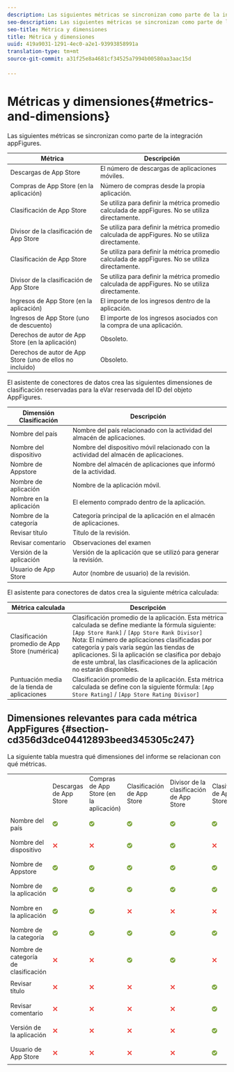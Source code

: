```yaml
---
description: Las siguientes métricas se sincronizan como parte de la integración appFigures.
seo-description: Las siguientes métricas se sincronizan como parte de la integración appFigures.
seo-title: Métrica y dimensiones
title: Métrica y dimensiones
uuid: 419a9031-1291-4ec0-a2e1-93993858991a
translation-type: tm+mt
source-git-commit: a31f25e8a4681cf34525a7994b00580aa3aac15d

---
```



# Métricas y dimensiones{#metrics-and-dimensions}

Las siguientes métricas se sincronizan como parte de la integración appFigures.

| Métrica | Descripción |
|---|---|
| Descargas de App Store | El número de descargas de aplicaciones móviles. |
| Compras de App Store (en la aplicación) | Número de compras desde la propia aplicación. |
| Clasificación de App Store | Se utiliza para definir la métrica promedio calculada de appFigures. No se utiliza directamente. |
| Divisor de la clasificación de App Store | Se utiliza para definir la métrica promedio calculada de appFigures. No se utiliza directamente. |
| Clasificación de App Store | Se utiliza para definir la métrica promedio calculada de appFigures. No se utiliza directamente. |
| Divisor de la clasificación de App Store | Se utiliza para definir la métrica promedio calculada de appFigures. No se utiliza directamente. |
| Ingresos de App Store (en la aplicación) | El importe de los ingresos dentro de la aplicación. |
| Ingresos de App Store (uno de descuento) | El importe de los ingresos asociados con la compra de una aplicación. |
| Derechos de autor de App Store (en la aplicación) | Obsoleto. |
| Derechos de autor de App Store (uno de ellos no incluido) | Obsoleto. |

El asistente de conectores de datos crea las siguientes dimensiones de clasificación reservadas para la eVar reservada del ID del objeto AppFigures.

| Dimensión Clasificación | Descripción |
|---|---|
| Nombre del país | Nombre del país relacionado con la actividad del almacén de aplicaciones. |
| Nombre del dispositivo | Nombre del dispositivo móvil relacionado con la actividad del almacén de aplicaciones. |
| Nombre de Appstore | Nombre del almacén de aplicaciones que informó de la actividad. |
| Nombre de aplicación | Nombre de la aplicación móvil. |
| Nombre en la aplicación | El elemento comprado dentro de la aplicación. |
| Nombre de la categoría | Categoría principal de la aplicación en el almacén de aplicaciones. |
| Revisar título | Título de la revisión. |
| Revisar comentario | Observaciones del examen |
| Versión de la aplicación | Versión de la aplicación que se utilizó para generar la revisión. |
| Usuario de App Store | Autor (nombre de usuario) de la revisión. |

El asistente para conectores de datos crea la siguiente métrica calculada:

| Métrica calculada | Descripción |
|--- |--- |
| Clasificación promedio de App Store (numérica) | Clasificación promedio de la aplicación. Esta métrica calculada se define mediante la fórmula siguiente:   `[App Store Rank]` / `[App Store Rank Divisor]` <br> Nota:  El número de aplicaciones clasificadas por categoría y país varía según las tiendas de aplicaciones. Si la aplicación se clasifica por debajo de este umbral, las clasificaciones de la aplicación no estarán disponibles. |
| Puntuación media de la tienda de aplicaciones | Clasificación promedio de la aplicación. Esta métrica calculada se define con la siguiente fórmula:  `[App Store Rating]` / `[App Store Rating Divisor]` |

## Dimensiones relevantes para cada métrica AppFigures {#section-cd356d3dce04412893beed345305c247}

La siguiente tabla muestra qué dimensiones del informe se relacionan con qué métricas.

<table id="table_B9CF57EABE22449FBF1963E3F105E702"> 
 <tbody> 
  <tr> 
   <td> </td> 
   <td> Descargas de App Store </td> 
   <td> Compras de App Store (en la aplicación) </td> 
   <td> Clasificación de App Store </td> 
   <td> Divisor de la clasificación de App Store </td> 
   <td> Clasificación de App Store </td> 
   <td> Divisor de la clasificación de App Store </td> 
   <td> Ingresos de App Store (en la aplicación) </td> 
   <td> Ingresos de App Store (único) </td> 
   <td> Clasificación promedio de AppStore </td> 
   <td> Clasificación media de App Store </td> 
  </tr> 
  <tr> 
   <td> Nombre del país </td> 
   <td> <p> <img id="image_8EBB60CD948E4C3D8424D563CABF8A8F" src="assets/AlertApprove_Illustrative.png" /> </p> </td> 
   <td> <p> <img id="image_EBCE0E037E0B4B399D287BA1BEBCF9C8" src="assets/AlertApprove_Illustrative.png" /> </p> </td> 
   <td> <p> <img id="image_4D52180A493C43D2866261C040FD617B" src="assets/AlertApprove_Illustrative.png" /> </p> </td> 
   <td> <p> <img id="image_44A3C7383AF847E3B04B419E7470A475" src="assets/AlertApprove_Illustrative.png" /> </p> </td> 
   <td> <p> <img id="image_69AEB1DA1A6C412B8A034E74591A022C" src="assets/AlertApprove_Illustrative.png" /> </p> </td> 
   <td> <p> <img id="image_6418CFE0C305440288E3F0A26B63A311" src="assets/AlertApprove_Illustrative.png" /> </p> </td> 
   <td> <p> <img id="image_794AD42792D740D1B6E17B31ACF8D627" src="assets/AlertApprove_Illustrative.png" /> </p> </td> 
   <td> <p> <img id="image_A869F470F5FB454B9EABA1C8FF7508B5" src="assets/AlertApprove_Illustrative.png" /> </p> </td> 
   <td> <p> <img id="image_0625B254252B4DCE944499D27588320B" src="assets/AlertApprove_Illustrative.png" /> </p> </td> 
   <td> <p> <img id="image_6E71CB8EEFBC41C2AE180FB6A3E8874C" src="assets/AlertApprove_Illustrative.png" /> </p> </td> 
  </tr> 
  <tr> 
   <td> Nombre del dispositivo </td> 
   <td> <p> <img id="image_9693598D852F4DE1A3D59AF06C5F3DBA" src="assets/ClearXRed_Illustrative.png" /> </p> </td> 
   <td> <p> <img id="image_ADD21EF2E6304797B0C7AFCB8008AAE6" src="assets/ClearXRed_Illustrative.png" /> </p> </td> 
   <td> <p> <img id="image_D62BCDF5691645498A2F277C5DC44060" src="assets/AlertApprove_Illustrative.png" /> </p> </td> 
   <td> <p> <img id="image_75610F3EF1F3439FB519AB96DD531B58" src="assets/AlertApprove_Illustrative.png" /> </p> </td> 
   <td> <p> <img id="image_E77543DD9FDA4E718187A5E2005B3EE4" src="assets/ClearXRed_Illustrative.png" /> </p> </td> 
   <td> <p> <img id="image_B705A151F87A4657B3D7315A8A471D3E" src="assets/ClearXRed_Illustrative.png" /> </p> </td> 
   <td> <p> <img id="image_03F6AA1281C94BDFB77D14D5C87267A1" src="assets/ClearXRed_Illustrative.png" /> </p> </td> 
   <td> <p> <img id="image_AF56149715B7472F8D458123EF213529" src="assets/ClearXRed_Illustrative.png" /> </p> </td> 
   <td> <p> <img id="image_1DF9CCCD41824D508240F049D1EB64F0" src="assets/AlertApprove_Illustrative.png" /> </p> </td> 
   <td> <p> <img id="image_6E5B220C71CD47CEBB9CE65FB42CC692" src="assets/ClearXRed_Illustrative.png" /> </p> </td> 
  </tr> 
  <tr> 
   <td> Nombre de Appstore </td> 
   <td> <p> <img id="image_B0382AE2E0A44D8BBB373E95061C96B7" src="assets/AlertApprove_Illustrative.png" /> </p> </td> 
   <td> <p> <img id="image_653EE4DADF644E329EB948051AF511CC" src="assets/AlertApprove_Illustrative.png" /> </p> </td> 
   <td> <p> <img id="image_16E4236EAAC64FC4872603974E61417B" src="assets/AlertApprove_Illustrative.png" /> </p> </td> 
   <td> <p> <img id="image_047DA686AD9C4E11A7146E029A12DCF8" src="assets/AlertApprove_Illustrative.png" /> </p> </td> 
   <td> <p> <img id="image_D866071B94A845D59400FCCC014D5E42" src="assets/AlertApprove_Illustrative.png" /> </p> </td> 
   <td> <p> <img id="image_887E8B9DFB7E4689967F91F2F7B172C5" src="assets/AlertApprove_Illustrative.png" /> </p> </td> 
   <td> <p> <img id="image_54185F7AB4B34352BEA4E81B658A0593" src="assets/AlertApprove_Illustrative.png" /> </p> </td> 
   <td> <p> <img id="image_7F818D1F947049CBB91D2D672591C616" src="assets/AlertApprove_Illustrative.png" /> </p> </td> 
   <td> <p> <img id="image_0ACD2CF6E6DA4F4AA5FC3FF0C64D1092" src="assets/AlertApprove_Illustrative.png" /> </p> </td> 
   <td> <p> <img id="image_2D179B9724B945DB964EA42288431EEB" src="assets/AlertApprove_Illustrative.png" /> </p> </td> 
  </tr> 
  <tr> 
   <td> Nombre de la aplicación </td> 
   <td> <p> <img id="image_241BAE06E2FD422C9DF81457B425BFB6" src="assets/AlertApprove_Illustrative.png" /> </p> </td> 
   <td> <p> <img id="image_ACFE6C13353B4688903066F7828715B0" src="assets/AlertApprove_Illustrative.png" /> </p> </td> 
   <td> <p> <img id="image_5E99AF2FC30E4AFFA5FFBC1EABDA0682" src="assets/AlertApprove_Illustrative.png" /> </p> </td> 
   <td> <p> <img id="image_6B205D0239D74325B1F47640743529BC" src="assets/AlertApprove_Illustrative.png" /> </p> </td> 
   <td> <p> <img id="image_92B066D854B74AFA908289A95316C15C" src="assets/AlertApprove_Illustrative.png" /> </p> </td> 
   <td> <p> <img id="image_FB835DD42AD146D69EF600FEA049C235" src="assets/AlertApprove_Illustrative.png" /> </p> </td> 
   <td> <p> <img id="image_8309721F0B0940BFBA298074EB196741" src="assets/AlertApprove_Illustrative.png" /> </p> </td> 
   <td> <p> <img id="image_45850D6E433E46329CE75240D7DBA9C7" src="assets/AlertApprove_Illustrative.png" /> </p> </td> 
   <td> <p> <img id="image_D449ABDA00F347DBABDB1FF9E038D757" src="assets/AlertApprove_Illustrative.png" /> </p> </td> 
   <td> <p> <img id="image_A3ABC80FB852406D9593F89DE7C3DBFD" src="assets/AlertApprove_Illustrative.png" /> </p> </td> 
  </tr> 
  <tr> 
   <td> Nombre en la aplicación </td> 
   <td> <p> <img id="image_4BC8937C23A24BDCB760841BF8C02E29" src="assets/AlertApprove_Illustrative.png" /> </p> </td> 
   <td> <p> <img id="image_68B43745C8284A44BA589825CAC9DABE" src="assets/AlertApprove_Illustrative.png" /> </p> </td> 
   <td> <p> <img id="image_A107ECAE1D154976A2FF9A8AB5746377" src="assets/ClearXRed_Illustrative.png" /> </p> </td> 
   <td> <p> <img id="image_A070A5C7C8BA4D349215166D340EC7D6" src="assets/ClearXRed_Illustrative.png" /> </p> </td> 
   <td> <p> <img id="image_A3A0484F09A04FD496DFB92843298314" src="assets/ClearXRed_Illustrative.png" /> </p> </td> 
   <td> <p> <img id="image_68553508E2044D02BA01B835AA78D299" src="assets/ClearXRed_Illustrative.png" /> </p> </td> 
   <td> <p> <img id="image_DCD04C6D920941E49140D5D3BA226CCD" src="assets/AlertApprove_Illustrative.png" /> </p> </td> 
   <td> <p> <img id="image_CB0BC4621CF04C0BBF889D54B444B476" src="assets/AlertApprove_Illustrative.png" /> </p> </td> 
   <td> <p> <img id="image_FB0F885DE39248CE8B005E6244D1C7CB" src="assets/ClearXRed_Illustrative.png" /> </p> </td> 
   <td> <p> <img id="image_05EA7B1C23CF498F80FABCAA6DE60690" src="assets/ClearXRed_Illustrative.png" /> </p> </td> 
  </tr> 
  <tr> 
   <td> Nombre de la categoría </td> 
   <td> <p> <img id="image_8C47AD4194424FFB914F54C0126AEF43" src="assets/AlertApprove_Illustrative.png" /> </p> </td> 
   <td> <p> <img id="image_B5D041A22DFC403C94C72DF5EF08E14F" src="assets/AlertApprove_Illustrative.png" /> </p> </td> 
   <td> <p> <img id="image_2B941D0DB17A4E7D80B45B8F465029D2" src="assets/AlertApprove_Illustrative.png" /> </p> </td> 
   <td> <p> <img id="image_43DF1EF23C2B40C18875A18183F5FE8A" src="assets/AlertApprove_Illustrative.png" /> </p> </td> 
   <td> <p> <img id="image_A5AF5ACC34224AE89B62ECFC55598A1B" src="assets/AlertApprove_Illustrative.png" /> </p> </td> 
   <td> <p> <img id="image_030EDB332C25407AAF6C2513985C341A" src="assets/AlertApprove_Illustrative.png" /> </p> </td> 
   <td> <p> <img id="image_E240E73760404E16BD2D16F534F17E15" src="assets/AlertApprove_Illustrative.png" /> </p> </td> 
   <td> <p> <img id="image_9AECEFA8C26B4B0983A147C97C0BB979" src="assets/AlertApprove_Illustrative.png" /> </p> </td> 
   <td> <p> <img id="image_ECEA5EC6748C42BB8D45E2A92E2E2AF4" src="assets/AlertApprove_Illustrative.png" /> </p> </td> 
   <td> <p> <img id="image_0AB07EC4A8DD4D779DE98E9390844C8A" src="assets/AlertApprove_Illustrative.png" /> </p> </td> 
  </tr> 
  <tr> 
   <td> Nombre de categoría de clasificación </td> 
   <td> <p> <img id="image_33D8D6D036BF4B909221E39F82C01A21" src="assets/ClearXRed_Illustrative.png" /> </p> </td> 
   <td> <p> <img id="image_F207CD0E239D4834A4C6F505F036D841" src="assets/ClearXRed_Illustrative.png" /> </p> </td> 
   <td> <p> <img id="image_FACCCD4BFBA24D9394B4E0040DD18A20" src="assets/AlertApprove_Illustrative.png" /> </p> </td> 
   <td> <p> <img id="image_1BB5E96D702A4CF4B0BE823D50E3E65F" src="assets/AlertApprove_Illustrative.png" /> </p> </td> 
   <td> <p> <img id="image_C632BE62B419464D902A5AB2A318BA0A" src="assets/ClearXRed_Illustrative.png" /> </p> </td> 
   <td> <p> <img id="image_014FF031A2AA46CABB77F94682FA7A2A" src="assets/ClearXRed_Illustrative.png" /> </p> </td> 
   <td> <p> <img id="image_7583EB32DB3E4F538F9C917022A9EE3E" src="assets/ClearXRed_Illustrative.png" /> </p> </td> 
   <td> <p> <img id="image_42124627B05E4FD1B1417728C650E833" src="assets/ClearXRed_Illustrative.png" /> </p> </td> 
   <td> <p> <img id="image_B43E92367B9D40DFA7C2DBEDF0DF709C" src="assets/AlertApprove_Illustrative.png" /> </p> </td> 
   <td> <p> <img id="image_6CDA126F236B4040A5C1C56BE0C2909C" src="assets/ClearXRed_Illustrative.png" /> </p> </td> 
  </tr> 
  <tr> 
   <td> Revisar título </td> 
   <td> <p> <img id="image_50BD0F2F2C4F4AFBA89781A7AE171A91" src="assets/ClearXRed_Illustrative.png" /> </p> </td> 
   <td> <p> <img id="image_53B9B3711C774785B6149B6BD088C112" src="assets/ClearXRed_Illustrative.png" /> </p> </td> 
   <td> <p> <img id="image_903D16BB646E4A9C98B2B04F0DB6A421" src="assets/ClearXRed_Illustrative.png" /> </p> </td> 
   <td> <p> <img id="image_B8F0706BCE1A4BCD8760AE10988F9E54" src="assets/ClearXRed_Illustrative.png" /> </p> </td> 
   <td> <p> <img id="image_0867FAEC30B945ED98228EB1F344D571" src="assets/AlertApprove_Illustrative.png" /> </p> </td> 
   <td> <p> <img id="image_1ABFB97246ED4E2E9CFD88F0822919FE" src="assets/AlertApprove_Illustrative.png" /> </p> </td> 
   <td> <p> <img id="image_90BC551172E64D39A87432CFB71FF676" src="assets/ClearXRed_Illustrative.png" /> </p> </td> 
   <td> <p> <img id="image_212FBB21F4D1499282EAB2B5EC07C6E4" src="assets/ClearXRed_Illustrative.png" /> </p> </td> 
   <td> <p> <img id="image_2C1506DE4D64409EBD3EF31E6DA485E5" src="assets/ClearXRed_Illustrative.png" /> </p> </td> 
   <td> <p> <img id="image_C06F1597D1A147E7B7DE53FD90023C57" src="assets/AlertApprove_Illustrative.png" /> </p> </td> 
  </tr> 
  <tr> 
   <td> Revisar comentario </td> 
   <td> <p> <img id="image_3B34008198EC4E5EBB55E1B31CD3CBAA" src="assets/ClearXRed_Illustrative.png" /> </p> </td> 
   <td> <p> <img id="image_A5FD916CAA2841039691E70E66D66A2C" src="assets/ClearXRed_Illustrative.png" /> </p> </td> 
   <td> <p> <img id="image_7883A267FB3C490A89673E5BE6C7EBCE" src="assets/ClearXRed_Illustrative.png" /> </p> </td> 
   <td> <p> <img id="image_A21722AED1564294B9AFE89370756528" src="assets/ClearXRed_Illustrative.png" /> </p> </td> 
   <td> <p> <img id="image_173ADA32130F40649ED0CD03C7935B91" src="assets/AlertApprove_Illustrative.png" /> </p> </td> 
   <td> <p> <img id="image_3A30C8104E70445FB5A7BBFAF9E98BEF" src="assets/AlertApprove_Illustrative.png" /> </p> </td> 
   <td> <p> <img id="image_596819D2B9F24DA1B4312B0E5A5A0728" src="assets/ClearXRed_Illustrative.png" /> </p> </td> 
   <td> <p> <img id="image_DE6BF1BE82C4429D98FD86D227B0BCB2" src="assets/ClearXRed_Illustrative.png" /> </p> </td> 
   <td> <p> <img id="image_4EEAD9A625BA4040824D91389E024156" src="assets/ClearXRed_Illustrative.png" /> </p> </td> 
   <td> <p> <img id="image_A8D01D34BFE1440680019DDC7FCDAA5F" src="assets/AlertApprove_Illustrative.png" /> </p> </td> 
  </tr> 
  <tr> 
   <td> Versión de la aplicación </td> 
   <td> <p> <img id="image_71B97577BF154133A0D6DA760626BE33" src="assets/ClearXRed_Illustrative.png" /> </p> </td> 
   <td> <p> <img id="image_162DCDF090D24B90BC2B0D07121DC7B5" src="assets/ClearXRed_Illustrative.png" /> </p> </td> 
   <td> <p> <img id="image_E4D34F55823A4E21985E7250C4424F75" src="assets/ClearXRed_Illustrative.png" /> </p> </td> 
   <td> <p> <img id="image_8E425640005849E78D6C5CFF1063D14C" src="assets/ClearXRed_Illustrative.png" /> </p> </td> 
   <td> <p> <img id="image_4F49D5079EF342D1B16F739C9D65707C" src="assets/AlertApprove_Illustrative.png" /> </p> </td> 
   <td> <p> <img id="image_61D143B5D1884CFC90330E70DA904F17" src="assets/AlertApprove_Illustrative.png" /> </p> </td> 
   <td> <p> <img id="image_E2EDE6E6FA984D1B8CDA06513A08214F" src="assets/ClearXRed_Illustrative.png" /> </p> </td> 
   <td> <p> <img id="image_2DC925BC1B9B42EBBDA6E47EFB8E09A2" src="assets/ClearXRed_Illustrative.png" /> </p> </td> 
   <td> <p> <img id="image_3E3B46581CF54715B9003356FA957EF5" src="assets/ClearXRed_Illustrative.png" /> </p> </td> 
   <td> <p> <img id="image_58044643FFD44CD1A31370F1D41DEEE3" src="assets/AlertApprove_Illustrative.png" /> </p> </td> 
  </tr> 
  <tr> 
   <td> Usuario de App Store </td> 
   <td> <p> <img id="image_9B14F4DC100644AFB2BA201C1BD09BD7" src="assets/ClearXRed_Illustrative.png" /> </p> </td> 
   <td> <p> <img id="image_EDF0CCE6E744429EB5E2C7A0DC8893EC" src="assets/ClearXRed_Illustrative.png" /> </p> </td> 
   <td> <p> <img id="image_2CCE0C5058BE4919A8FC5989D83D9121" src="assets/ClearXRed_Illustrative.png" /> </p> </td> 
   <td> <p> <img id="image_01200B415592490F900CD51D0F3BBE10" src="assets/ClearXRed_Illustrative.png" /> </p> </td> 
   <td> <p> <img id="image_71C2B3965AB74E84AEC719EE2DA2FC12" src="assets/AlertApprove_Illustrative.png" /> </p> </td> 
   <td> <p> <img id="image_880C04EAC24746CF8B18F3F3D715548E" src="assets/AlertApprove_Illustrative.png" /> </p> </td> 
   <td> <p> <img id="image_2ABB2BA834A24631B1D865054973C909" src="assets/ClearXRed_Illustrative.png" /> </p> </td> 
   <td> <p> <img id="image_8C5758B51B654E9BB32F630324012124" src="assets/ClearXRed_Illustrative.png" /> </p> </td> 
   <td> <p> <img id="image_10827165DACD4B7390754547ED388F4D" src="assets/ClearXRed_Illustrative.png" /> </p> </td> 
   <td> <p> <img id="image_EC1A421DE7FA4069A2D8ED9C8CBA609A" src="assets/AlertApprove_Illustrative.png" /> </p> </td> 
  </tr> 
 </tbody> 
</table>

